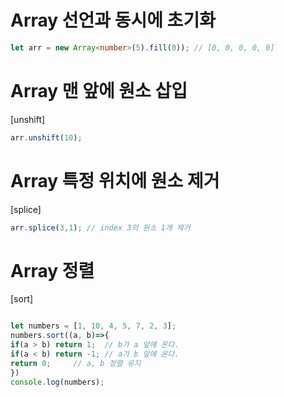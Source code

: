 # Array 선언과 동시에 초기화

``` typescript
let arr = new Array<number>(5).fill(0)); // [0, 0, 0, 0, 0]

```

# Array 맨 앞에 원소 삽입

[unshift]

``` typescript
arr.unshift(10);
```

# Array 특정 위치에 원소 제거

[splice]

``` typescript
arr.splice(3,1); // index 3의 원소 1개 제거
```

# Array 정렬

[sort]

``` typescript

let numbers = [1, 10, 4, 5, 7, 2, 3];
numbers.sort((a, b)=>{
if(a > b) return 1;  // b가 a 앞에 온다.
if(a < b) return -1; // a가 b 앞에 온다.
return 0;     // a, b 정렬 유지
})
console.log(numbers);

```


